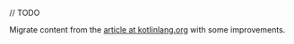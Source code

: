 [//]: # (title: Create your first app with shared logic and native UI)

// TODO

Migrate content from the [article at kotlinlang.org]() with some improvements.